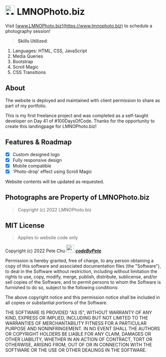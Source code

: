 # <img src='https://www.lmnophoto.biz/pics/mermaid_camera.gif' alt='Mermaid Camera logo' width='30'> LMNOPhoto.biz

Visit [www.LMNOPhoto.biz](https://www.lmnophoto.biz) to schedule a photography session!

>**Skills Utilized**:
<ol>
    <li>Languages: HTML, CSS, JavaScript</li>
    <li>Media Queries</li>
    <li>Bootstrap</li>
    <li>Scroll Magic</li>
    <li>CSS Transitions</li>
</ol>

## About
The website is deployed and maintained with client permission to share as part of my portfolio.

This is my first freelance project and was completed as a self-taught developer on Day 41 of #100DaysOfCode. Thanks for the opportunity to create this landingpage for LMNOPhoto.biz!

## Features & Roadmap
- [x] Custom designed logo
- [x] Fully responsive design
- [x] Mobile compatible
- [x] 'Photo-drop' effect using Scroll Magic

Website contents will be updated as requested.

## Photographs are Property of LMNOPhoto.biz 

>Copyright (c) 2022 LMNOPhoto.biz 
>
## MIT License 
>Applies to website code only

Copyright (c) 2022 Pete Chu <img src='https://www.codebypete.com/pics/pharma2code_icon.gif' alt='codeByPete logo' width='25'> ***[codeByPete](https://www.codebypete.com/)***

Permission is hereby granted, free of charge, to any person obtaining a copy of this software and associated documentation files (the "Software"), to deal in the Software without restriction, including without limitation the rights to use, copy, modify, merge, publish, distribute, sublicense, and/or sell copies of the Software, and to permit persons to whom the Software is furnished to do so, subject to the following conditions:

The above copyright notice and this permission notice shall be included in all copies or substantial portions of the Software.

THE SOFTWARE IS PROVIDED "AS IS", WITHOUT WARRANTY OF ANY KIND, EXPRESS OR IMPLIED, INCLUDING BUT NOT LIMITED TO THE WARRANTIES OF MERCHANTABILITY FITNESS FOR A PARTICULAR PURPOSE AND NONINFRINGEMENT. IN NO EVENT SHALL THE AUTHORS OR COPYRIGHT HOLDERS BE LIABLE FOR ANY CLAIM, DAMAGES OR OTHER LIABILITY, WHETHER IN AN ACTION OF CONTRACT, TORT OR OTHERWISE, ARISING FROM, OUT OF OR IN CONNECTION WITH THE SOFTWARE OR THE USE OR OTHER DEALINGS IN THE SOFTWARE.
